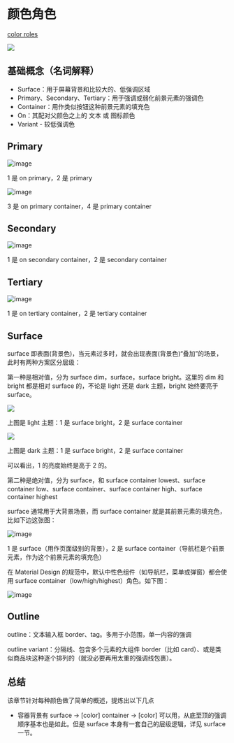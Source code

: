 # 颜色角色

[color roles](https://m3.material.io/styles/color/roles)

![](https://firebasestorage.googleapis.com/v0/b/design-spec/o/projects%2Fgm3sandbox%2Fimages%2Fln4letb9-all-color-roles-diagram.png?alt=media&token=020eaf3d-36bb-477a-8c6c-b588ace2b073)

## 基础概念（名词解释）

- Surface：用于屏幕背景和比较大的、低强调区域
- Primary、Secondary、Tertiary：用于强调或弱化前景元素的强调色
- Container：用作类似按钮这种前景元素的填充色
- On：其配对父颜色之上的 文本 或 图标颜色
- Variant - 较低强调色

## Primary

![image](https://felbry.github.io/picx-images-hosting/image.8s36zj8azb.webp)

1 是 on primary，2 是 primary

![image](https://felbry.github.io/picx-images-hosting/image.64dqp6fi7w.webp)

3 是 on primary container，4 是 primary container

## Secondary

![image](https://felbry.github.io/picx-images-hosting/image.1aovt1v01p.webp)

1 是 on secondary container，2 是 secondary container

## Tertiary

![image](https://felbry.github.io/picx-images-hosting/image.3goaetmv36.webp)

1 是 on tertiary container，2 是 tertiary container

## Surface

surface 即表面(背景色)，当元素过多时，就会出现表面(背景色)“叠加”的场景，此时有两种方案区分层级：

第一种是相对值，分为 surface dim，surface，surface bright。这里的 dim 和 bright 都是相对 surface 的，不论是 light 还是 dark 主题，bright 始终要亮于 surface。

![](https://firebasestorage.googleapis.com/v0/b/design-spec/o/projects%2Fgm3sandbox%2Fimages%2Fln4oqecc-%5B1P%5D%20color-surface-mapping-surface-bright.png?alt=media&token=b8f2bd75-88ac-4dc3-a0a7-34ff0b65396f)

上图是 light 主题：1 是 surface bright，2 是 surface container

![](<https://firebasestorage.googleapis.com/v0/b/design-spec/o/projects%2Fgm3sandbox%2Fimages%2Fln4oqywa-%5B1P%5D%20color-surface-mapping-surface-bright%20(1).png?alt=media&token=61f63c06-ab39-49dd-94f7-bf1d9b5805c3>)

上图是 dark 主题：1 是 surface bright，2 是 surface container

可以看出，1 的亮度始终是高于 2 的。

第二种是绝对值，分为 surface，和 surface container lowest、surface container low、surface container、surface container high、surface container highest

surface 通常用于大背景场景，而 surface container 就是其前景元素的填充色，比如下边这张图：

![image](https://felbry.github.io/picx-images-hosting/image.39l2jedddc.webp)

1 是 surface（用作页面级别的背景），2 是 surface container（导航栏是个前景元素，作为这个前景元素的填充色）

在 Material Design 的规范中，默认中性色组件（如导航栏，菜单或弹窗）都会使用 surface container（low/high/highest）角色。如下图：

![image](https://felbry.github.io/picx-images-hosting/image.9kg2ha4fgr.webp)

## Outline

outline：文本输入框 border、tag。多用于小范围，单一内容的强调

outline variant：分隔线、包含多个元素的大组件 border（比如 card）、或是类似商品块这种逐个排列的（就没必要再用太重的强调线包裹）。

## 总结

该章节针对每种颜色做了简单的概述，提炼出以下几点

- 容器背景有 surface -> [color] container -> [color] 可以用，从底至顶的强调顺序基本也是如此。但是 surface 本身有一套自己的层级逻辑，详见 surface 一节。

